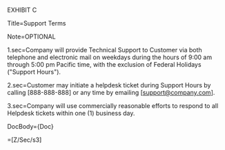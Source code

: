 EXHIBIT C

Title=Support Terms

Note=OPTIONAL

1.sec=Company will provide Technical Support to Customer via both telephone and electronic mail on weekdays during the hours of 9:00 am through 5:00 pm Pacific time, with the exclusion of Federal Holidays ("Support Hours").
 
2.sec=Customer may initiate a helpdesk ticket during Support Hours by calling [888-888-888] or any time by emailing [support@company.com].

3.sec=Company will use commercially reasonable efforts to respond to all Helpdesk tickets within one (1) business day.

DocBody={Doc}

=[Z/Sec/s3]